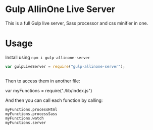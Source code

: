 # Gulp AllinOne Live Server
This is a full Gulp live server, Sass processor and css minifier in one.
 
# Usage
Install using `npm i gulp-allinone-server`
 
```javascript
var gulpLiveServer = require("gulp-allinone-server");
 
```

Then to access them in another file:

var myFunctions = require("./lib/index.js")

And then you can call each function by calling:

```
myFunctions.processHtml
myFunctions.processSass
myFunctions.watch
myFunctions.server
```
